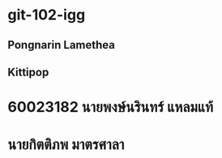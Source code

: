 # git-102-igg

## Pongnarin Lamethea

## Kittipop

# 60023182 นายพงษ์นรินทร์ แหลมแท้

# นายกิตติภพ มาตรศาลา 